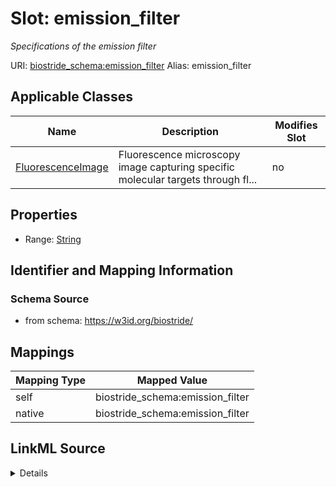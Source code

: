 

# Slot: emission_filter 


_Specifications of the emission filter_





URI: [biostride_schema:emission_filter](https://w3id.org/biostride/schema/emission_filter)
Alias: emission_filter

<!-- no inheritance hierarchy -->





## Applicable Classes

| Name | Description | Modifies Slot |
| --- | --- | --- |
| [FluorescenceImage](FluorescenceImage.md) | Fluorescence microscopy image capturing specific molecular targets through fl... |  no  |






## Properties

* Range: [String](String.md)




## Identifier and Mapping Information






### Schema Source


* from schema: https://w3id.org/biostride/




## Mappings

| Mapping Type | Mapped Value |
| ---  | ---  |
| self | biostride_schema:emission_filter |
| native | biostride_schema:emission_filter |




## LinkML Source

<details>
```yaml
name: emission_filter
description: Specifications of the emission filter
from_schema: https://w3id.org/biostride/
rank: 1000
alias: emission_filter
owner: FluorescenceImage
domain_of:
- FluorescenceImage
range: string

```
</details>